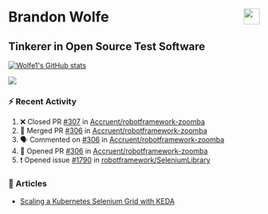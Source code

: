 Brandon Wolfe <a href="https://www.linkedin.com/in/brandon-wolfe1" target="_blank" rel="noreferrer"><img src="https://raw.githubusercontent.com/danielcranney/readme-generator/main/public/icons/socials/linkedin.svg" width="32" height="32" align="right"/></a>
==============================
Tinkerer in Open Source Test Software
-----------------------------

<p align="left"><a href="http://www.github.com/Wolfe1"><img src="https://github-readme-stats.vercel.app/api?username=Wolfe1&show_icons=true&hide=&count_private=true&title_color=0891b2&text_color=ffffff&icon_color=0891b2&bg_color=1c1917&hide_border=true&show_icons=true" alt="Wolfe1's GitHub stats" /></a></p>
<p align="left"><a href="http://www.github.com/Wolfe1"><img src="https://github-readme-streak-stats.herokuapp.com/?user=Wolfe1&stroke=ffffff&background=1c1917&ring=0891b2&fire=0891b2&currStreakNum=ffffff&currStreakLabel=0891b2&sideNums=ffffff&sideLabels=ffffff&dates=ffffff&hide_border=true" /></a></p>

### :zap: Recent Activity
<!--START_SECTION:activity-->
1. ❌ Closed PR [#307](https://github.com/Accruent/robotframework-zoomba/pull/307) in [Accruent/robotframework-zoomba](https://github.com/Accruent/robotframework-zoomba)
2. 🎉 Merged PR [#306](https://github.com/Accruent/robotframework-zoomba/pull/306) in [Accruent/robotframework-zoomba](https://github.com/Accruent/robotframework-zoomba)
3. 🗣 Commented on [#306](https://github.com/Accruent/robotframework-zoomba/issues/306) in [Accruent/robotframework-zoomba](https://github.com/Accruent/robotframework-zoomba)
4. 💪 Opened PR [#306](https://github.com/Accruent/robotframework-zoomba/pull/306) in [Accruent/robotframework-zoomba](https://github.com/Accruent/robotframework-zoomba)
5. ❗️ Opened issue [#1790](https://github.com/robotframework/SeleniumLibrary/issues/1790) in [robotframework/SeleniumLibrary](https://github.com/robotframework/SeleniumLibrary)
<!--END_SECTION:activity-->

### :newspaper: Articles
- [Scaling a Kubernetes Selenium Grid with KEDA](https://www.linkedin.com/pulse/scaling-kubernetes-selenium-grid-keda-brandon-wolfe)
